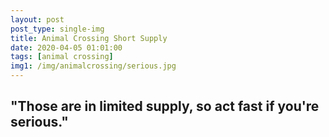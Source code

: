 ```yaml
---
layout: post
post_type: single-img
title: Animal Crossing Short Supply
date: 2020-04-05 01:01:00
tags: [animal crossing]
img1: /img/animalcrossing/serious.jpg
---
```

## "Those are in limited supply, so act fast if you're serious."